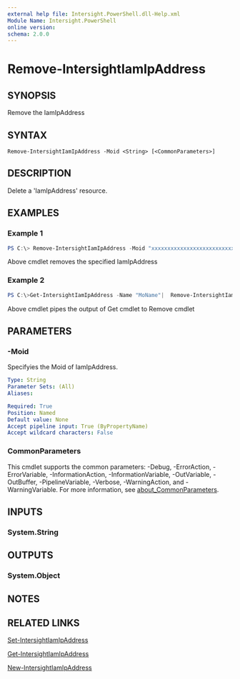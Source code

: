 ```yaml
---
external help file: Intersight.PowerShell.dll-Help.xml
Module Name: Intersight.PowerShell
online version:
schema: 2.0.0
---
```


# Remove-IntersightIamIpAddress

## SYNOPSIS
Remove the IamIpAddress

## SYNTAX

```
Remove-IntersightIamIpAddress -Moid <String> [<CommonParameters>]
```

## DESCRIPTION
Delete a &apos;IamIpAddress&apos; resource.

## EXAMPLES

### Example 1
```powershell
PS C:\> Remove-IntersightIamIpAddress -Moid "xxxxxxxxxxxxxxxxxxxxxxxxxxx"
```
Above cmdlet removes the specified IamIpAddress 

### Example 2
```powershell
PS C:\>Get-IntersightIamIpAddress -Name "MoName"|  Remove-IntersightIamIpAddress
```
Above cmdlet pipes the output of Get cmdlet to Remove cmdlet

## PARAMETERS

### -Moid
Specifyies the Moid of IamIpAddress.

```yaml
Type: String
Parameter Sets: (All)
Aliases:

Required: True
Position: Named
Default value: None
Accept pipeline input: True (ByPropertyName)
Accept wildcard characters: False
```

### CommonParameters
This cmdlet supports the common parameters: -Debug, -ErrorAction, -ErrorVariable, -InformationAction, -InformationVariable, -OutVariable, -OutBuffer, -PipelineVariable, -Verbose, -WarningAction, and -WarningVariable. For more information, see [about_CommonParameters](http://go.microsoft.com/fwlink/?LinkID=113216).

## INPUTS

### System.String

## OUTPUTS

### System.Object
## NOTES

## RELATED LINKS

[Set-IntersightIamIpAddress](./Set-IntersightIamIpAddress.md)

[Get-IntersightIamIpAddress](./Get-IntersightIamIpAddress.md)

[New-IntersightIamIpAddress](./New-IntersightIamIpAddress.md)

